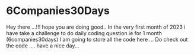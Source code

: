 # 6Companies30Days
Hey there ...!!! hope you are doing good..
In the very first month of 2023 i have take a challenge to do daily coding question ie for 1 month (6companies30days) 
I am going to store all the code here ...
Do check out the code ....
have a nice day...

